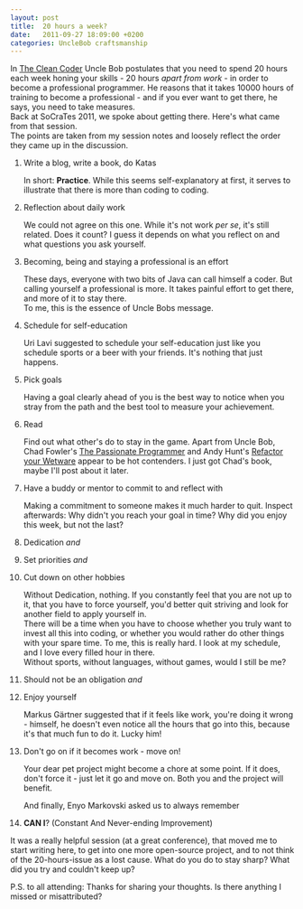 ```yaml
---
layout: post
title:  20 hours a week?
date:   2011-09-27 18:09:00 +0200
categories: UncleBob craftsmanship
---
```

In [The Clean Coder](http://www.amazon.com/Clean-Coder-Conduct-Professional-Programmers/dp/0137081073) Uncle Bob postulates that you need to spend 20 hours each week honing your skills - 20 hours _apart from work_ - in order to become a professional programmer. He reasons that it takes 10000 hours of training to become a professional - and if you ever want to get there, he says, you need to take measures.  
Back at SoCraTes 2011, we spoke about getting there. Here's what came from that session.  
The points are taken from my session notes and loosely reflect the order they came up in the discussion.  

1. Write a blog, write a book, do Katas
    
    In short: **Practice**. While this seems self-explanatory at first, it serves to illustrate that there is more than coding to coding.

2. Reflection about daily work
    
    We could not agree on this one. While it's not work _per se_, it's still related. Does it count? I guess it depends on what you reflect on and what questions you ask yourself.

3. Becoming, being and staying a professional is an effort
    
    These days, everyone with two bits of Java can call himself a coder. But calling yourself a professional is more. It takes painful effort to get there, and more of it to stay there.  
    To me, this is the essence of Uncle Bobs message.

4. Schedule for self-education
    
    Uri Lavi suggested to schedule your self-education just like you schedule sports or a beer with your friends. It's nothing that just happens.

5. Pick goals

    Having a goal clearly ahead of you is the best way to notice when you stray from the path and the best tool to measure your achievement.

6. Read

    Find out what other's do to stay in the game. Apart from Uncle Bob, Chad Fowler's [The Passionate Programmer](http://www.amazon.com/Passionate-Programmer-Remarkable-Development-Pragmatic/dp/1934356344/) and Andy Hunt's [Refactor your Wetware](http://www.amazon.com/Pragmatic-Thinking-Learning-Refactor-Programmers/dp/1934356050/) appear to be hot contenders. I just got Chad's book, maybe I'll post about it later.

7. Have a buddy or mentor to commit to and reflect with

    Making a commitment to someone makes it much harder to quit. Inspect afterwards: Why didn't you reach your goal in time? Why did you enjoy this week, but not the last?

8. Dedication _and_
9.  Set priorities _and_
10. Cut down on other hobbies

    Without Dedication, nothing. If you constantly feel that you are not up to it, that you have to force yourself, you'd better quit striving and look for another field to apply yourself in.  
    There will be a time when you have to choose whether you truly want to invest all this into coding, or whether you would rather do other things with your spare time. To me, this is really hard. I look at my schedule, and I love every filled hour in there.  
    Without sports, without languages, without games, would I still be me?

11. Should not be an obligation _and_
12. Enjoy yourself

    Markus Gärtner suggested that if it feels like work, you're doing it wrong - himself, he doesn't even notice all the hours that go into this, because it's that much fun to do it. Lucky him!

13. Don't go on if it becomes work - move on!

    Your dear pet project might become a chore at some point. If it does, don't force it - just let it go and move on. Both you and the project will benefit.  

    And finally, Enyo Markovski asked us to always remember

14. **CAN I**? (Constant And Never-ending Improvement)

It was a really helpful session (at a great conference), that moved me to start writing here, to get into one more open-source project, and to not think of the 20-hours-issue as a lost cause.
What do you do to stay sharp? What did you try and couldn't keep up?  

P.S. to all attending: Thanks for sharing your thoughts. Is there anything I missed or misattributed?